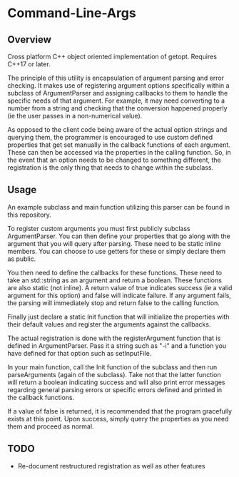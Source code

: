 # Command-Line-Args

## Overview

Cross platform C++ object oriented implementation of getopt. Requires C++17 or later.

The principle of this utility is encapsulation of argument parsing and error checking. It makes use of registering argument options specifically within a subclass of ArgumentParser and assigning callbacks to them to handle the specific needs of that argument. For example, it may need converting to a number from a string and checking that the conversion happened properly (ie the user passes in a non-numerical value).

As opposed to the client code being aware of the actual option strings and querying them, the programmer is encouraged to use custom defined properties that get set manually in the callback functions of each argument. These can then be accessed via the properties in the calling function. So, in the event that an option needs to be changed to something different, the registration is the only thing that needs to change within the subclass.

## Usage

An example subclass and main function utilizing this parser can be found in this repository.

To register custom arguments you must first publicly subclass ArgumentParser. You can then define your properties that go along with the argument that you will query after parsing. These need to be static inline members. You can choose to use getters for these or simply declare them as public.

You then need to define the callbacks for these functions. These need to take an std::string as an argument and return a boolean. These functions are also static (not inline). A return value of true indicates success (ie a valid argument for this option) and false will indicate failure. If any argument fails, the parsing will immediately stop and return false to the calling function.

Finally just declare a static Init function that will initialize the properties with their default values and register the arguments against the callbacks.

The actual registration is done with the registerArgument function that is defined in ArgumentParser. Pass it a string such as "-i" and a function you have defined for that option such as setInputFile.

In your main function, call the Init function of the subclass and then run parseArguments (again of the subclass). Take not that the latter function will return a boolean indicating success and will also print error messages regarding general parsing errors or specific errors defined and printed in the callback functions.

If a value of false is returned, it is recommended that the program gracefully exists at this point. Upon success, simply query the properties as you need them and proceed as normal.

## TODO

- Re-document restructured registration as well as other features
